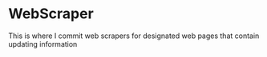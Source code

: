 WebScraper
==========

This is where I commit web scrapers for designated web pages that contain updating information
